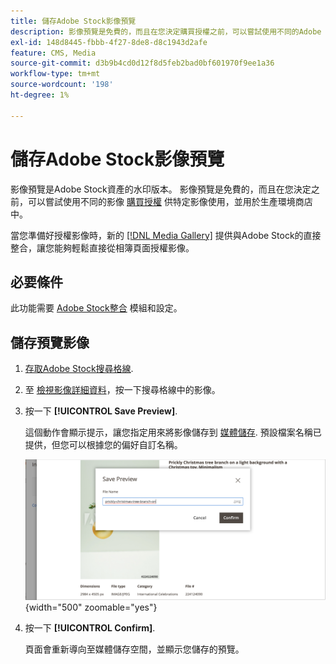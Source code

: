 ```yaml
---
title: 儲存Adobe Stock影像預覽
description: 影像預覽是免費的，而且在您決定購買授權之前，可以嘗試使用不同的Adobe Stock影像。
exl-id: 148d8445-fbbb-4f27-8de8-d8c1943d2afe
feature: CMS, Media
source-git-commit: d3b9b4cd0d12f8d5feb2bad0bf601970f9ee1a36
workflow-type: tm+mt
source-wordcount: '198'
ht-degree: 1%

---
```


# 儲存Adobe Stock影像預覽

影像預覽是Adobe Stock資產的水印版本。 影像預覽是免費的，而且在您決定之前，可以嘗試使用不同的影像 [購買授權][stock-license] 供特定影像使用，並用於生產環境商店中。

當您準備好授權影像時，新的 [[!DNL Media Gallery]](media-gallery.md) 提供與Adobe Stock的直接整合，讓您能夠輕鬆直接從相簿頁面授權影像。

## 必要條件

此功能需要 [Adobe Stock整合][adobe-stock-integration] 模組和設定。

## 儲存預覽影像

1. [存取Adobe Stock搜尋格線][access-search].

1. 至 [檢視影像詳細資料][view-details]，按一下搜尋格線中的影像。

1. 按一下 **[!UICONTROL Save Preview]**.

   這個動作會顯示提示，讓您指定用來將影像儲存到 [媒體儲存][media-storage]. 預設檔案名稱已提供，但您可以根據您的偏好自訂名稱。

   ![儲存Adobe Stock預覽影像](./assets/adobe-stock-save-preview.png){width="500" zoomable="yes"}

1. 按一下 **[!UICONTROL Confirm]**.

   頁面會重新導向至媒體儲存空間，並顯示您儲存的預覽。

[stock-license]: adobe-stock-license-image.md
[access-search]: adobe-stock-manage.md#access-the-adobe-stock-search-grid
[view-details]: adobe-stock-manage.md#view-image-details
[media-storage]: media-storage.md
[adobe-stock-integration]: adobe-stock.md
